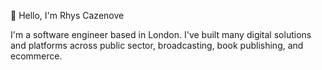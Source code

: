 👋 Hello, I'm Rhys Cazenove

I'm a software engineer based in London. I've built many digital solutions and platforms across public sector, broadcasting, book publishing, and ecommerce. 

